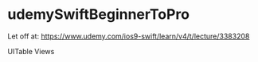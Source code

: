 # udemySwiftBeginnerToPro

Let off at:
https://www.udemy.com/ios9-swift/learn/v4/t/lecture/3383208

UITable Views
